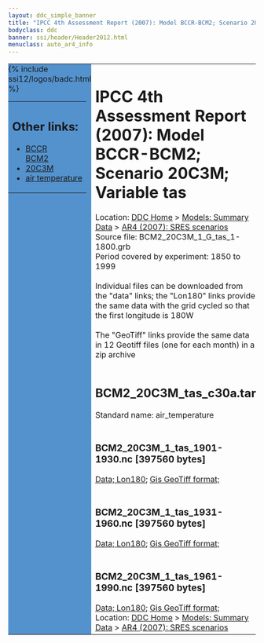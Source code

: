 ```yaml
---
layout: ddc_simple_banner
title: "IPCC 4th Assessment Report (2007): Model BCCR-BCM2; Scenario 20C3M; Variable tas"
bodyclass: ddc
banner: ssi/header/Header2012.html
menuclass: auto_ar4_info
---
```



<table width="100%" border="0" cellspacing="0" cellpadding="0" style="border-collapse: collapse;">
<tr style="margin:0;padding:0;border:0;">
<td style="margin:0;padding:0;border:0;height:1pt;width:150pt;background:#5492CD;" valign="top" >

<div id="lh-col2" class="auto_ar4_info">
<table class="menumain" bgcolor="#5492CD" cellspacing="0" width="100%" border="0">
<tr><td>
<h2> Other links:</h2>
<ul>
<li><a href="/auto/ar4/model-BCCR-BCM2.html">BCCR<br/>BCM2</a></li>
<li><a href="/auto/ar4/scenario-20C3M.html">20C3M</a></li>
<li><a href="/auto/ar4/var-air_temperature.html">air temperature</a></li>
</ul>
</td></tr>
{% include ssi12/logos/badc.html %}
</table>
</div>
</td>
<td><h1>IPCC 4th Assessment Report (2007): Model BCCR-BCM2; Scenario 20C3M; Variable tas</h1>

<!-- Breadcrumb1 -->
<div id="breadcrumb1" align="left">
Location: <a href="/index.html">DDC Home</a> > <a href="/sim/gcm_clim/">Models: Summary Data</a>
> <a href="/sim/gcm_clim/SRES_AR4/index.html">AR4 (2007): SRES scenarios</a>
</div>
<!-- End of Breadcrumb1 -->Source file: BCM2_20C3M_1_G_tas_1-1800.grb
<br/>
Period covered by experiment: 1850 to 1999<br/>
<br/>Individual files can be downloaded from the "data" links; the "Lon180" links provide the same data
         with the grid cycled so that the first longitude is 180W<br/>
<br/>The "GeoTiff" links provide the same data in 12 Geotiff files (one for each month)
          in a zip archive<br/>
<br/><h2>BCM2_20C3M_tas_c30a.tar</h2>
Standard name: air_temperature<br>
<br/><h3>BCM2_20C3M_1_tas_1901-1930.nc [397560 bytes]</h3>
<a href="http://apps.ipcc-data.org/cgi-bin/downl/ar4_nc/tas/BCM2_20C3M_1_tas_1901-1930.nc">Data; </a><a href="http://apps.ipcc-data.org/cgi-bin/downl/ar4_nc/tas/BCM2_20C3M_1_tas_1901-1930.cyto180.nc"> Lon180</a>; <a href="/cgi-bin/downl/ar4_tif/tas/BCM2_20C3M_1_tas_1901-1930.zip">Gis GeoTiff format; </a><br/>
<br/><h3>BCM2_20C3M_1_tas_1931-1960.nc [397560 bytes]</h3>
<a href="http://apps.ipcc-data.org/cgi-bin/downl/ar4_nc/tas/BCM2_20C3M_1_tas_1931-1960.nc">Data; </a><a href="http://apps.ipcc-data.org/cgi-bin/downl/ar4_nc/tas/BCM2_20C3M_1_tas_1931-1960.cyto180.nc"> Lon180</a>; <a href="/cgi-bin/downl/ar4_tif/tas/BCM2_20C3M_1_tas_1931-1960.zip">Gis GeoTiff format; </a><br/>
<br/><h3>BCM2_20C3M_1_tas_1961-1990.nc [397560 bytes]</h3>
<a href="http://apps.ipcc-data.org/cgi-bin/downl/ar4_nc/tas/BCM2_20C3M_1_tas_1961-1990.nc">Data; </a><a href="http://apps.ipcc-data.org/cgi-bin/downl/ar4_nc/tas/BCM2_20C3M_1_tas_1961-1990.cyto180.nc"> Lon180</a>; <a href="/cgi-bin/downl/ar4_tif/tas/BCM2_20C3M_1_tas_1961-1990.zip">Gis GeoTiff format; </a><br/>
<!-- Breadcrumb2 -->
<div id="breadcrumb2" align="left">
Location: <a href="/index.html">DDC Home</a> > <a href="/sim/gcm_clim/">Models: Summary Data</a>
> <a href="/sim/gcm_clim/SRES_AR4/index.html">AR4 (2007): SRES scenarios</a>
</div>
<!-- End of Breadcrumb2 --></td></tr></table>
